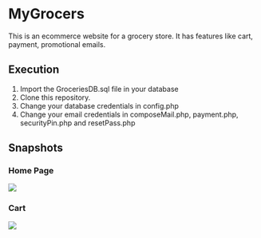 # MyGrocers
This is an ecommerce website for a grocery store. It has features like cart, payment, promotional emails. 

## Execution
1. Import the GroceriesDB.sql file in your database
2. Clone this repository.
3. Change your database credentials in config.php
4. Change your email credentials in composeMail.php, payment.php, securityPin.php and resetPass.php

## Snapshots
### Home Page 
<kbd><img src="https://user-images.githubusercontent.com/76554359/150650346-961602fe-b65a-4e8f-9037-df657cf68b9c.png"/></kbd>

### Cart
<kbd><img src="https://user-images.githubusercontent.com/76554359/150650590-449d82ab-3f68-416f-b7da-1e8c814d93dd.png"/></kbd>
